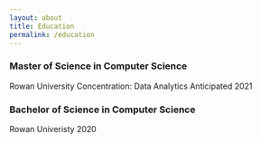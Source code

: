 ```yaml
---
layout: about
title: Education
permalink: /education
---
```

                                                                                 
### Master of Science in Computer Science
Rowan University
Concentration: Data Analytics 
Anticipated 2021     
                                                             
### Bachelor of Science in Computer Science
Rowan Univeristy
2020